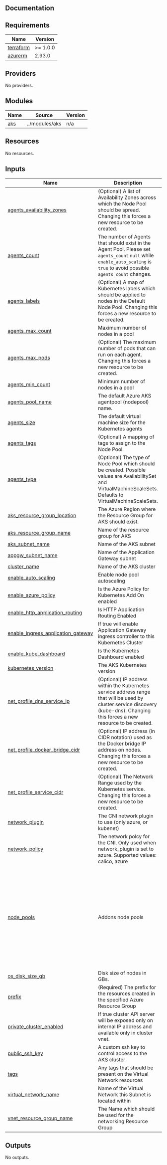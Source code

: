 ## Documentation

<!-- BEGINNING OF PRE-COMMIT-TERRAFORM DOCS HOOK -->
## Requirements

| Name | Version |
|------|---------|
| <a name="requirement_terraform"></a> [terraform](#requirement\_terraform) | >= 1.0.0 |
| <a name="requirement_azurerm"></a> [azurerm](#requirement\_azurerm) | 2.93.0 |

## Providers

No providers.

## Modules

| Name | Source | Version |
|------|--------|---------|
| <a name="module_aks"></a> [aks](#module\_aks) | ../modules/aks | n/a |

## Resources

No resources.

## Inputs

| Name | Description | Type | Default | Required |
|------|-------------|------|---------|:--------:|
| <a name="input_agents_availability_zones"></a> [agents\_availability\_zones](#input\_agents\_availability\_zones) | (Optional) A list of Availability Zones across which the Node Pool should be spread. Changing this forces a new resource to be created. | `list(string)` | n/a | yes |
| <a name="input_agents_count"></a> [agents\_count](#input\_agents\_count) | The number of Agents that should exist in the Agent Pool. Please set `agents_count` `null` while `enable_auto_scaling` is `true` to avoid possible `agents_count` changes. | `number` | n/a | yes |
| <a name="input_agents_labels"></a> [agents\_labels](#input\_agents\_labels) | (Optional) A map of Kubernetes labels which should be applied to nodes in the Default Node Pool. Changing this forces a new resource to be created. | `map(string)` | n/a | yes |
| <a name="input_agents_max_count"></a> [agents\_max\_count](#input\_agents\_max\_count) | Maximum number of nodes in a pool | `number` | n/a | yes |
| <a name="input_agents_max_pods"></a> [agents\_max\_pods](#input\_agents\_max\_pods) | (Optional) The maximum number of pods that can run on each agent. Changing this forces a new resource to be created. | `number` | n/a | yes |
| <a name="input_agents_min_count"></a> [agents\_min\_count](#input\_agents\_min\_count) | Minimum number of nodes in a pool | `number` | n/a | yes |
| <a name="input_agents_pool_name"></a> [agents\_pool\_name](#input\_agents\_pool\_name) | The default Azure AKS agentpool (nodepool) name. | `string` | n/a | yes |
| <a name="input_agents_size"></a> [agents\_size](#input\_agents\_size) | The default virtual machine size for the Kubernetes agents | `string` | n/a | yes |
| <a name="input_agents_tags"></a> [agents\_tags](#input\_agents\_tags) | (Optional) A mapping of tags to assign to the Node Pool. | `map(string)` | n/a | yes |
| <a name="input_agents_type"></a> [agents\_type](#input\_agents\_type) | (Optional) The type of Node Pool which should be created. Possible values are AvailabilitySet and VirtualMachineScaleSets. Defaults to VirtualMachineScaleSets. | `string` | `"VirtualMachineScaleSets"` | no |
| <a name="input_aks_resource_group_location"></a> [aks\_resource\_group\_location](#input\_aks\_resource\_group\_location) | The Azure Region where the Resource Group for AKS should exist. | `string` | n/a | yes |
| <a name="input_aks_resource_group_name"></a> [aks\_resource\_group\_name](#input\_aks\_resource\_group\_name) | Name of the resource group for AKS | `string` | n/a | yes |
| <a name="input_aks_subnet_name"></a> [aks\_subnet\_name](#input\_aks\_subnet\_name) | Name of the AKS subnet | `string` | n/a | yes |
| <a name="input_appgw_subnet_name"></a> [appgw\_subnet\_name](#input\_appgw\_subnet\_name) | Name of the Application Gateway subnet | `string` | n/a | yes |
| <a name="input_cluster_name"></a> [cluster\_name](#input\_cluster\_name) | Name of the AKS cluster | `string` | n/a | yes |
| <a name="input_enable_auto_scaling"></a> [enable\_auto\_scaling](#input\_enable\_auto\_scaling) | Enable node pool autoscaling | `bool` | n/a | yes |
| <a name="input_enable_azure_policy"></a> [enable\_azure\_policy](#input\_enable\_azure\_policy) | Is the Azure Policy for Kubernetes Add On enabled | `bool` | n/a | yes |
| <a name="input_enable_http_application_routing"></a> [enable\_http\_application\_routing](#input\_enable\_http\_application\_routing) | Is HTTP Application Routing Enabled | `bool` | n/a | yes |
| <a name="input_enable_ingress_application_gateway"></a> [enable\_ingress\_application\_gateway](#input\_enable\_ingress\_application\_gateway) | If true will enable Application Gateway ingress controller to this Kubernetes Cluster | `bool` | `false` | no |
| <a name="input_enable_kube_dashboard"></a> [enable\_kube\_dashboard](#input\_enable\_kube\_dashboard) | Is the Kubernetes Dashboard enabled | `bool` | n/a | yes |
| <a name="input_kubernetes_version"></a> [kubernetes\_version](#input\_kubernetes\_version) | The AKS Kubernetes version | `string` | n/a | yes |
| <a name="input_net_profile_dns_service_ip"></a> [net\_profile\_dns\_service\_ip](#input\_net\_profile\_dns\_service\_ip) | (Optional) IP address within the Kubernetes service address range that will be used by cluster service discovery (kube-dns). Changing this forces a new resource to be created. | `string` | `null` | no |
| <a name="input_net_profile_docker_bridge_cidr"></a> [net\_profile\_docker\_bridge\_cidr](#input\_net\_profile\_docker\_bridge\_cidr) | (Optional) IP address (in CIDR notation) used as the Docker bridge IP address on nodes. Changing this forces a new resource to be created. | `string` | `null` | no |
| <a name="input_net_profile_service_cidr"></a> [net\_profile\_service\_cidr](#input\_net\_profile\_service\_cidr) | (Optional) The Network Range used by the Kubernetes service. Changing this forces a new resource to be created. | `string` | `null` | no |
| <a name="input_network_plugin"></a> [network\_plugin](#input\_network\_plugin) | The CNI network plugin to use (only azure, or kubenet) | `string` | `"kubenet"` | no |
| <a name="input_network_policy"></a> [network\_policy](#input\_network\_policy) | The network polcy for the CNI. Only used when network\_plugin is set to azure. Supported values: calico, azure | `string` | n/a | yes |
| <a name="input_node_pools"></a> [node\_pools](#input\_node\_pools) | Addons node pools | <pre>list(object({<br>    name                = string<br>    vm_size             = string<br>    os_disk_size_gb     = number<br>    os_disk_type        = string<br>    priority            = string<br>    enable_auto_scaling = bool<br>    count               = number<br>    min_count           = number<br>    max_count           = number<br>    max_pods            = number<br>    taints              = list(string)<br>    labels              = map(string)<br>    tags                = map(string)<br>  }))</pre> | `[]` | no |
| <a name="input_os_disk_size_gb"></a> [os\_disk\_size\_gb](#input\_os\_disk\_size\_gb) | Disk size of nodes in GBs. | `number` | n/a | yes |
| <a name="input_prefix"></a> [prefix](#input\_prefix) | (Required) The prefix for the resources created in the specified Azure Resource Group | `string` | n/a | yes |
| <a name="input_private_cluster_enabled"></a> [private\_cluster\_enabled](#input\_private\_cluster\_enabled) | If true cluster API server will be exposed only on internal IP address and available only in cluster vnet. | `bool` | n/a | yes |
| <a name="input_public_ssh_key"></a> [public\_ssh\_key](#input\_public\_ssh\_key) | A custom ssh key to control access to the AKS cluster | `string` | `""` | no |
| <a name="input_tags"></a> [tags](#input\_tags) | Any tags that should be present on the Virtual Network resources | `map(string)` | `{}` | no |
| <a name="input_virtual_network_name"></a> [virtual\_network\_name](#input\_virtual\_network\_name) | Name of the Virtual Network this Subnet is located within | `string` | n/a | yes |
| <a name="input_vnet_resource_group_name"></a> [vnet\_resource\_group\_name](#input\_vnet\_resource\_group\_name) | The Name which should be used for the networking Resource Group | `string` | n/a | yes |

## Outputs

No outputs.
<!-- END OF PRE-COMMIT-TERRAFORM DOCS HOOK -->
